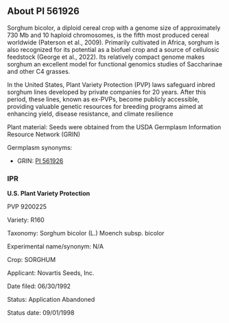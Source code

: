 About PI 561926 
---------------------
Sorghum bicolor, a diploid cereal crop with a genome size of approximately 730 Mb and 10 haploid chromosomes, is the fifth most produced cereal worldwide (Paterson et al., 2009). Primarily cultivated in Africa, sorghum is also recognized for its potential as a biofuel crop and a source of cellulosic feedstock (George et al., 2022). Its relatively compact genome makes sorghum an excellent model for functional genomics studies of Saccharinae and other C4 grasses.

In the United States, Plant Variety Protection (PVP) laws safeguard inbred sorghum lines developed by private companies for 20 years. After this period, these lines, known as ex-PVPs, become publicly accessible, providing valuable genetic resources for breeding programs aimed at enhancing yield, disease resistance, and climate resilience

Plant material: Seeds were obtained from the USDA Germplasm Information Resource Network (GRIN)

Germplasm synonyms:
* GRIN: [PI 561926](https://npgsweb.ars-grin.gov/gringlobal/accessiondetail.aspx?id=1456898)

### IPR
**U.S. Plant Variety Protection**

PVP 9200225

Variety: R160

Taxonomy: Sorghum bicolor (L.) Moench subsp. bicolor

Experimental name/synonym: N/A

Crop: SORGHUM

Applicant: Novartis Seeds, Inc.

Date filed: 06/30/1992

Status: Application Abandoned

Status date: 09/01/1998
